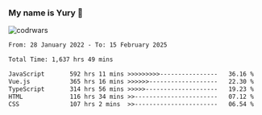 ### My name is Yury 👋 
![codrwars](https://www.codewars.com/users/litury/badges/micro) 


<!--START_SECTION:waka-->

```txt
From: 28 January 2022 - To: 15 February 2025

Total Time: 1,637 hrs 49 mins

JavaScript       592 hrs 11 mins >>>>>>>>>----------------   36.16 %
Vue.js           365 hrs 16 mins >>>>>>-------------------   22.30 %
TypeScript       314 hrs 56 mins >>>>>--------------------   19.23 %
HTML             116 hrs 34 mins >>-----------------------   07.12 %
CSS              107 hrs 2 mins  >>-----------------------   06.54 %
```

<!--END_SECTION:waka-->

